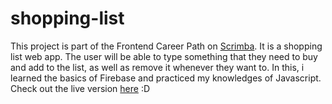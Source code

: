 # shopping-list
This project is part of the Frontend Career Path on [Scrimba](https://scrimba.com/). It is a shopping list web app. The user will be able to type something that they need to buy and add to the list, as well as remove it whenever they want to. In this, i learned the basics of Firebase and practiced my knowledges of Javascript. Check out the live version [here](https://lista-de-compras-web.netlify.app/) :D
